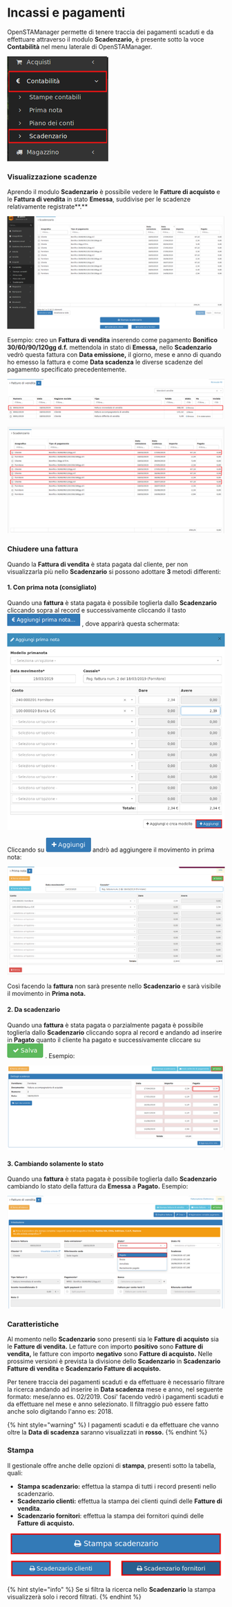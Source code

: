 # Incassi e pagamenti

OpenSTAManager permette di tenere traccia dei pagamenti scaduti e da effettuare attraverso il modulo **Scadenzario,** è presente sotto la voce **Contabilità** nel menu laterale di OpenSTAManager.

![](../.gitbook/assets/scadenzario%20%281%29.png)

### Visualizzazione scadenze

Aprendo il modulo **Scadenzario** è possibile vedere le **Fatture di acquisto** e le **Fattura di vendita** in stato **Emessa**, suddivise per le scadenze relativamente registrate**.**

![](../.gitbook/assets/scadenzario1.png)

Esempio: creo un **Fattura di vendita** inserendo come pagamento **Bonifico 30/60/90/120gg d.f.** mettendola in stato di **Emessa,** nello **Scadenzario** vedrò questa fattura con **Data emissione,** il giorno, mese e anno di quando ho emesso la fattura e come **Data scadenza** le diverse scadenze del pagamento specificato precedentemente.

![](../.gitbook/assets/fatturedivenditaincassiepagamenti.png)

![](../.gitbook/assets/interfacciascandezario.png)

### Chiudere una fattura

Quando la **Fattura di vendita** è stata pagata dal cliente, per non visualizzarla più nello **Scadenzario** si possono adottare **3** metodi differenti:

#### 1. Con prima nota \(consigliato\)

Quando una **fattura** è stata pagata è possibile toglierla dallo **Scadenzario** cliccando sopra al record e successivamente cliccando il tasto ![](../.gitbook/assets/aggiungiprimanota.png) , dove apparirà questa schermata:

![](../.gitbook/assets/metodo3.png)

Cliccando su ![](../.gitbook/assets/+aggiungi.png) andrò ad aggiungere il movimento in prima nota:

![](../.gitbook/assets/metodo3-1.png)

Così facendo la **fattura** non sarà presente nello **Scadenzario** e sarà visibile il movimento in **Prima nota.**

#### 2. Da scadenzario

Quando una **fattura** è stata pagata o parzialmente pagata è possibile toglierla dallo **Scadenzario** cliccando sopra al record e andando ad inserire in **Pagato** quanto il cliente ha pagato e successivamente cliccare su ![](../.gitbook/assets/salva%20%282%29.png) . Esempio:

![](../.gitbook/assets/metodo2.png)

#### 3. Cambiando solamente lo stato

Quando una **fattura** è stata pagata è possibile toglierla dallo **Scadenzario** cambiando lo stato della fattura da **Emessa** a **Pagato.** Esempio:

![](../.gitbook/assets/stato.png)

### Caratteristiche

Al momento nello **Scadenzario** sono presenti sia le **Fatture di acquisto** sia le **Fatture di vendita.** Le fatture con importo **positivo** sono **Fatture di vendita,** le fatture con importo **negativo** sono **Fatture di acquisto.** Nelle prossime versioni è prevista la divisione dello **Scadenzario** in **Scadenzario Fatture di vendita** e **Scadenzario Fatture di acquisto.**

Per tenere traccia dei pagamenti scaduti e da effettuare è necessario filtrare la ricerca andando ad inserire in **Data scadenza** mese e anno, nel seguente formato: mese/anno es. 02/2019. Cosi' facendo vedrò i pagamenti scaduti e da effettuare nel mese e anno selezionato. Il filtraggio può essere fatto anche solo digitando l'anno es: 2018.

{% hint style="warning" %}
I pagamenti scaduti e da effettuare che vanno oltre la **Data di scadenza** saranno visualizzati in **rosso.**
{% endhint %}

### Stampa

Il gestionale offre anche delle opzioni di **stampa**, presenti sotto la tabella, quali:

* **Stampa scadenzario:** effettua la stampa di tutti i record presenti nello scadenzario.
* **Scadenzario clienti:** effettua la stampa dei clienti quindi delle **Fatture di vendita**.
* **Scadenzario fornitori**: effettua la stampa dei fornitori quindi delle **Fatture di acquisto.**

![](../.gitbook/assets/stampascadenzario.png)

{% hint style="info" %}
Se si filtra la ricerca nello **Scadenzario** la stampa visualizzerà solo i record filtrati.
{% endhint %}

